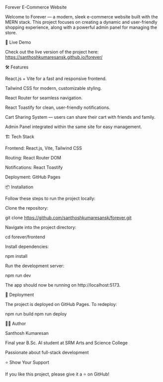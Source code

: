 Forever E-Commerce Website

Welcome to Forever — a modern, sleek e-commerce website built with the MERN stack. This project focuses on creating a dynamic and user-friendly shopping experience, along with a powerful admin panel for managing the store.

🚀 Live Demo

Check out the live version of the project here: https://santhoshkumaresansk.github.io/forever/


🛠️ Features

React.js + Vite for a fast and responsive frontend.

Tailwind CSS for modern, customizable styling.

React Router for seamless navigation.

React Toastify for clean, user-friendly notifications.

Cart Sharing System — users can share their cart with friends and family.

Admin Panel integrated within the same site for easy management.

🏗️ Tech Stack

Frontend: React.js, Vite, Tailwind CSS

Routing: React Router DOM

Notifications: React Toastify

Deployment: GitHub Pages

📦 Installation

Follow these steps to run the project locally:

Clone the repository:

  git clone https://github.com/santhoshkumaresansk/forever.git

Navigate into the project directory:

  cd forever/frontend

Install dependencies:

  npm install

Run the development server:

  npm run dev

The app should now be running on http://localhost:5173.

🚢 Deployment

The project is deployed on GitHub Pages. To redeploy:

  npm run build
  npm run deploy

👨‍💻 Author

Santhosh Kumaresan

Final year B.Sc. AI student at SRM Arts and Science College

Passionate about full-stack development

⭐️ Show Your Support

If you like this project, please give it a ⭐️ on GitHub!

